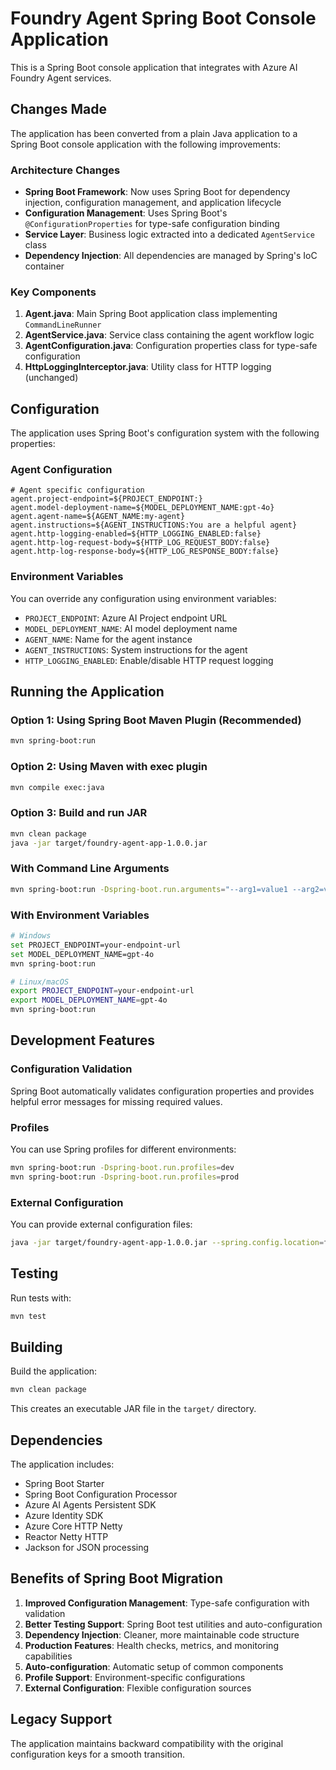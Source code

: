 # Foundry Agent Spring Boot Console Application

This is a Spring Boot console application that integrates with Azure AI Foundry Agent services.

## Changes Made

The application has been converted from a plain Java application to a Spring Boot console application with the following improvements:

### Architecture Changes
- **Spring Boot Framework**: Now uses Spring Boot for dependency injection, configuration management, and application lifecycle
- **Configuration Management**: Uses Spring Boot's `@ConfigurationProperties` for type-safe configuration binding
- **Service Layer**: Business logic extracted into a dedicated `AgentService` class
- **Dependency Injection**: All dependencies are managed by Spring's IoC container

### Key Components
1. **Agent.java**: Main Spring Boot application class implementing `CommandLineRunner`
2. **AgentService.java**: Service class containing the agent workflow logic
3. **AgentConfiguration.java**: Configuration properties class for type-safe configuration
4. **HttpLoggingInterceptor.java**: Utility class for HTTP logging (unchanged)

## Configuration

The application uses Spring Boot's configuration system with the following properties:

### Agent Configuration
```properties
# Agent specific configuration
agent.project-endpoint=${PROJECT_ENDPOINT:}
agent.model-deployment-name=${MODEL_DEPLOYMENT_NAME:gpt-4o}
agent.agent-name=${AGENT_NAME:my-agent}
agent.instructions=${AGENT_INSTRUCTIONS:You are a helpful agent}
agent.http-logging-enabled=${HTTP_LOGGING_ENABLED:false}
agent.http-log-request-body=${HTTP_LOG_REQUEST_BODY:false}
agent.http-log-response-body=${HTTP_LOG_RESPONSE_BODY:false}
```

### Environment Variables
You can override any configuration using environment variables:
- `PROJECT_ENDPOINT`: Azure AI Project endpoint URL
- `MODEL_DEPLOYMENT_NAME`: AI model deployment name
- `AGENT_NAME`: Name for the agent instance
- `AGENT_INSTRUCTIONS`: System instructions for the agent
- `HTTP_LOGGING_ENABLED`: Enable/disable HTTP request logging

## Running the Application

### Option 1: Using Spring Boot Maven Plugin (Recommended)
```bash
mvn spring-boot:run
```

### Option 2: Using Maven with exec plugin
```bash
mvn compile exec:java
```

### Option 3: Build and run JAR
```bash
mvn clean package
java -jar target/foundry-agent-app-1.0.0.jar
```

### With Command Line Arguments
```bash
mvn spring-boot:run -Dspring-boot.run.arguments="--arg1=value1 --arg2=value2"
```

### With Environment Variables
```bash
# Windows
set PROJECT_ENDPOINT=your-endpoint-url
set MODEL_DEPLOYMENT_NAME=gpt-4o
mvn spring-boot:run

# Linux/macOS
export PROJECT_ENDPOINT=your-endpoint-url
export MODEL_DEPLOYMENT_NAME=gpt-4o
mvn spring-boot:run
```

## Development Features

### Configuration Validation
Spring Boot automatically validates configuration properties and provides helpful error messages for missing required values.

### Profiles
You can use Spring profiles for different environments:
```bash
mvn spring-boot:run -Dspring-boot.run.profiles=dev
mvn spring-boot:run -Dspring-boot.run.profiles=prod
```

### External Configuration
You can provide external configuration files:
```bash
java -jar target/foundry-agent-app-1.0.0.jar --spring.config.location=file:./config/
```

## Testing

Run tests with:
```bash
mvn test
```

## Building

Build the application:
```bash
mvn clean package
```

This creates an executable JAR file in the `target/` directory.

## Dependencies

The application includes:
- Spring Boot Starter
- Spring Boot Configuration Processor
- Azure AI Agents Persistent SDK
- Azure Identity SDK
- Azure Core HTTP Netty
- Reactor Netty HTTP
- Jackson for JSON processing

## Benefits of Spring Boot Migration

1. **Improved Configuration Management**: Type-safe configuration with validation
2. **Better Testing Support**: Spring Boot test utilities and auto-configuration
3. **Dependency Injection**: Cleaner, more maintainable code structure
4. **Production Features**: Health checks, metrics, and monitoring capabilities
5. **Auto-configuration**: Automatic setup of common components
6. **Profile Support**: Environment-specific configurations
7. **External Configuration**: Flexible configuration sources

## Legacy Support

The application maintains backward compatibility with the original configuration keys for a smooth transition.
